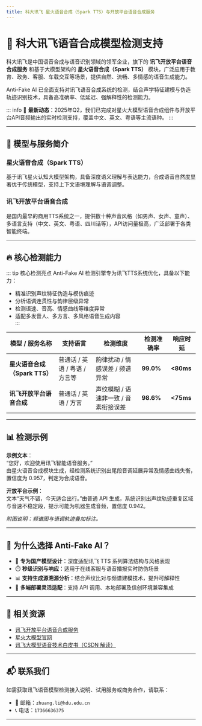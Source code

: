```yaml
---
title: 科大讯飞 星火语音合成（Spark TTS）与开放平台语音合成服务
---
```


# 🚀 科大讯飞语音合成模型检测支持

科大讯飞是中国语音合成与语音识别领域的领军企业，旗下的 **讯飞开放平台语音合成服务** 和基于大模型架构的 **星火语音合成（Spark TTS）** 模块，广泛应用于教育、政务、客服、车载交互等场景，提供自然、流畅、多情感的语音生成能力。

Anti-Fake AI 已全面支持对讯飞语音合成系统的检测，结合声学特征建模与伪造轨迹识别技术，具备高准确率、低延迟、强解释性的检测能力。

::: info
📢 **最新动态**：2025年Q2，我们已完成对星火大模型语音合成组件与开放平台API音频输出的实时检测支持，覆盖中文、英文、粤语等主流语种。
:::

---

## 🌟 模型与服务简介

### 星火语音合成（Spark TTS）
基于讯飞星火认知大模型架构，具备深度语义理解与表达能力，合成语音自然度显著优于传统模型，支持上下文语境理解与语调调整。

### 讯飞开放平台语音合成
是国内最早的商用TTS系统之一，提供数十种声音风格（如男声、女声、童声）、多语言支持（中文、英文、粤语、四川话等），API访问量极高，广泛部署于各类智能终端。

---

## 🔥 核心检测能力

::: tip 核心检测亮点
Anti-Fake AI 检测引擎专为讯飞TTS系统优化，具备以下能力：

- 精准识别声纹特征伪造与模仿痕迹  
- 分析语调连贯性与韵律层级异常  
- 检测语速、音高、情感曲线等维度异常  
- 适配多发音人、多方言、多风格语音生成内容  
:::

|      模型 / 服务名称       | 支持语言                     | 检测维度                            | 检测准确率 | 响应时延  |
|----------------------------|------------------------------|-------------------------------------|------------|-----------|
| **星火语音合成（Spark TTS）** | 普通话 / 英语 / 粤语 / 方言等 | 韵律扰动 / 情感误差 / 频谱异常      | **99.0%**  | **<80ms** |
| **讯飞开放平台语音合成**     | 普通话 / 英语 / 方言         | 声纹模糊 / 语速非一致 / 音素衔接误差 | **98.6%**  | **<75ms** |

---

## 📊 检测示例

**示例文本**：  
“您好，欢迎使用讯飞智能语音服务。”  
由星火语音合成模块生成，经检测系统识别出尾段音调延展异常及情感曲线失衡，置信度为 0.957，判定为合成语音。

**开放平台示例**：  
文本“天气不错，今天适合出行。”由普通 API 生成，系统识别出声纹轨迹重复区域与音速不稳定段，提示可能为机器生成音频，置信度 0.942。

*附图说明：频谱图与语调轨迹叠加标注。*

---

## 💼 为什么选择 Anti-Fake AI？

- 🧠 **专为国产模型设计**：深度适配讯飞 TTS 系列算法结构与风格表现  
- ⏱️ **秒级识别与响应**：适用于在线客服与语音播报实时防伪场景  
- 📊 **支持生成源溯源分析**：结合声纹比对与频谱建模技术，提升可解释性  
- 🧩 **多端部署灵活适配**：支持 API 调用、本地部署及信创环境兼容集成

---

## 🔗 相关资源

- [讯飞开放平台语音合成服务](https://www.xfyun.cn/services/online_tts)  
- [星火大模型官网](https://xinghuo.xfyun.cn/)  
- [讯飞大模型语音技术白皮书（CSDN 解读）](https://blog.csdn.net/m0_74113482/article/details/134408224)

---

## 📬 联系我们

如需获取讯飞语音模型检测接入说明、试用服务或商务合作，请联系：

- 📧 邮箱：`zhuang.li@hdu.edu.cn`  
- 📞 电话：`17366636375`

---
